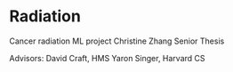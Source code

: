 # Radiation
Cancer radiation ML project
Christine Zhang Senior Thesis

Advisors: 
David Craft, HMS
Yaron Singer, Harvard CS